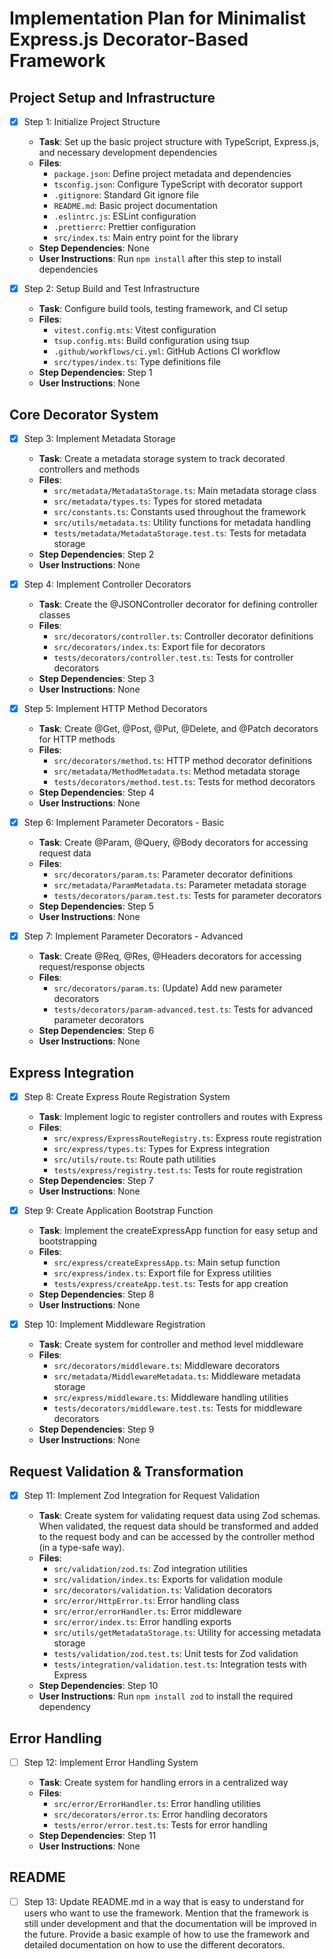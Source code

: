 # Implementation Plan for Minimalist Express.js Decorator-Based Framework

## Project Setup and Infrastructure

- [x] Step 1: Initialize Project Structure

  - **Task**: Set up the basic project structure with TypeScript, Express.js, and necessary development dependencies
  - **Files**:
    - `package.json`: Define project metadata and dependencies
    - `tsconfig.json`: Configure TypeScript with decorator support
    - `.gitignore`: Standard Git ignore file
    - `README.md`: Basic project documentation
    - `.eslintrc.js`: ESLint configuration
    - `.prettierrc`: Prettier configuration
    - `src/index.ts`: Main entry point for the library
  - **Step Dependencies**: None
  - **User Instructions**: Run `npm install` after this step to install dependencies

- [x] Step 2: Setup Build and Test Infrastructure
  - **Task**: Configure build tools, testing framework, and CI setup
  - **Files**:
    - `vitest.config.mts`: Vitest configuration
    - `tsup.config.mts`: Build configuration using tsup
    - `.github/workflows/ci.yml`: GitHub Actions CI workflow
    - `src/types/index.ts`: Type definitions file
  - **Step Dependencies**: Step 1
  - **User Instructions**: None

## Core Decorator System

- [x] Step 3: Implement Metadata Storage

  - **Task**: Create a metadata storage system to track decorated controllers and methods
  - **Files**:
    - `src/metadata/MetadataStorage.ts`: Main metadata storage class
    - `src/metadata/types.ts`: Types for stored metadata
    - `src/constants.ts`: Constants used throughout the framework
    - `src/utils/metadata.ts`: Utility functions for metadata handling
    - `tests/metadata/MetadataStorage.test.ts`: Tests for metadata storage
  - **Step Dependencies**: Step 2
  - **User Instructions**: None

- [x] Step 4: Implement Controller Decorators

  - **Task**: Create the @JSONController decorator for defining controller classes
  - **Files**:
    - `src/decorators/controller.ts`: Controller decorator definitions
    - `src/decorators/index.ts`: Export file for decorators
    - `tests/decorators/controller.test.ts`: Tests for controller decorators
  - **Step Dependencies**: Step 3
  - **User Instructions**: None

- [x] Step 5: Implement HTTP Method Decorators

  - **Task**: Create @Get, @Post, @Put, @Delete, and @Patch decorators for HTTP methods
  - **Files**:
    - `src/decorators/method.ts`: HTTP method decorator definitions
    - `src/metadata/MethodMetadata.ts`: Method metadata storage
    - `tests/decorators/method.test.ts`: Tests for method decorators
  - **Step Dependencies**: Step 4
  - **User Instructions**: None

- [x] Step 6: Implement Parameter Decorators - Basic

  - **Task**: Create @Param, @Query, @Body decorators for accessing request data
  - **Files**:
    - `src/decorators/param.ts`: Parameter decorator definitions
    - `src/metadata/ParamMetadata.ts`: Parameter metadata storage
    - `tests/decorators/param.test.ts`: Tests for parameter decorators
  - **Step Dependencies**: Step 5
  - **User Instructions**: None

- [x] Step 7: Implement Parameter Decorators - Advanced

  - **Task**: Create @Req, @Res, @Headers decorators for accessing request/response objects
  - **Files**:
    - `src/decorators/param.ts`: (Update) Add new parameter decorators
    - `tests/decorators/param-advanced.test.ts`: Tests for advanced parameter decorators
  - **Step Dependencies**: Step 6
  - **User Instructions**: None

## Express Integration

- [x] Step 8: Create Express Route Registration System

  - **Task**: Implement logic to register controllers and routes with Express
  - **Files**:
    - `src/express/ExpressRouteRegistry.ts`: Express route registration
    - `src/express/types.ts`: Types for Express integration
    - `src/utils/route.ts`: Route path utilities
    - `tests/express/registry.test.ts`: Tests for route registration
  - **Step Dependencies**: Step 7
  - **User Instructions**: None

- [x] Step 9: Create Application Bootstrap Function

  - **Task**: Implement the createExpressApp function for easy setup and bootstrapping
  - **Files**:
    - `src/express/createExpressApp.ts`: Main setup function
    - `src/express/index.ts`: Export file for Express utilities
    - `tests/express/createApp.test.ts`: Tests for app creation
  - **Step Dependencies**: Step 8
  - **User Instructions**: None

- [x] Step 10: Implement Middleware Registration
  - **Task**: Create system for controller and method level middleware
  - **Files**:
    - `src/decorators/middleware.ts`: Middleware decorators
    - `src/metadata/MiddlewareMetadata.ts`: Middleware metadata storage
    - `src/express/middleware.ts`: Middleware handling utilities
    - `tests/decorators/middleware.test.ts`: Tests for middleware decorators
  - **Step Dependencies**: Step 9
  - **User Instructions**: None

## Request Validation & Transformation

- [x] Step 11: Implement Zod Integration for Request Validation

  - **Task**: Create system for validating request data using Zod schemas. When validated, the request data should be transformed and added to the request body and can be accessed by the controller method (in a type-safe way).
  - **Files**:
    - `src/validation/zod.ts`: Zod integration utilities
    - `src/validation/index.ts`: Exports for validation module
    - `src/decorators/validation.ts`: Validation decorators
    - `src/error/HttpError.ts`: Error handling class
    - `src/error/errorHandler.ts`: Error middleware
    - `src/error/index.ts`: Error handling exports
    - `src/utils/getMetadataStorage.ts`: Utility for accessing metadata storage
    - `tests/validation/zod.test.ts`: Unit tests for Zod validation
    - `tests/integration/validation.test.ts`: Integration tests with Express
  - **Step Dependencies**: Step 10
  - **User Instructions**: Run `npm install zod` to install the required dependency

## Error Handling

- [ ] Step 12: Implement Error Handling System

  - **Task**: Create system for handling errors in a centralized way
  - **Files**:
    - `src/error/ErrorHandler.ts`: Error handling utilities
    - `src/decorators/error.ts`: Error handling decorators
    - `tests/error/error.test.ts`: Tests for error handling
  - **Step Dependencies**: Step 11
  - **User Instructions**: None

## README

- [ ] Step 13: Update README.md in a way that is easy to understand for users who want to use the framework. Mention that the framework is still under development and that the documentation will be improved in the future. Provide a basic example of how to use the framework and detailed documentation on how to use the different decorators.
